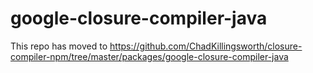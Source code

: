 # google-closure-compiler-java

This repo has moved to https://github.com/ChadKillingsworth/closure-compiler-npm/tree/master/packages/google-closure-compiler-java
